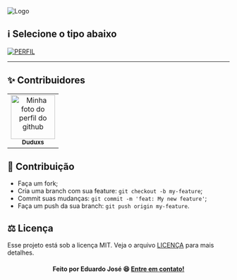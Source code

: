  <img src="https://ik.imagekit.io/27ewoxssse/AWESOME__1__q0JgXgTaJT.png" alt="Logo" align="center">
</br>

## :information_source:  Selecione o tipo abaixo<br>
[![PERFIL](https://img.shields.io/badge/perfil%20-%23323330.svg?&style=for-the-badge&logo=perfil&logoColor=black&color=FF0080)](https://github.com/Duduxs/Awesome-README-Templates/tree/main/Profile-README)

---

## ✨ Contribuidores<br>

<table>
  <tr>
    <td align="center">
      <a href="https://github.com/Duduxs">
        <img src="https://ik.imagekit.io/27ewoxssse/Eu_64__1__-TkKaj8ec.png" width="100px;" alt="Minha foto do perfil do github"/><br>
        <sub>
          <b>Duduxs</b>
        </sub>
      </a>
    </td>
  </tr>
</table>

## 🚀 Contribuição

-  Faça um fork;
-  Cria uma branch com sua feature: `git checkout -b my-feature`;
-  Commit suas mudanças: `git commit -m 'feat: My new feature'`;
-  Faça um push da sua branch: `git push origin my-feature`.

## ⚖ Licença

Esse projeto está sob a licença MIT. Veja o arquivo [LICENÇA](https://github.com/Duduxs/Awesome-README-Templates/blob/master/LICENSE) para mais detalhes.<br>

<h4 align="center">
    Feito por Eduardo José 😆 <a href="https://www.linkedin.com/in/eduarddojose/" target="_blank">Entre em contato!</a>
</h4>
